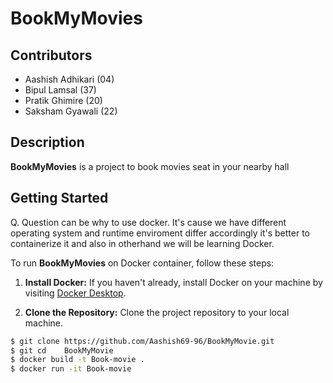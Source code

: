 # BookMyMovies

## Contributors
- Aashish Adhikari (04)
- Bipul Lamsal (37)
- Pratik Ghimire (20)
- Saksham Gyawali (22)

## Description

**BookMyMovies** is a project to book movies seat in your nearby hall

## Getting Started

Q. Question can be why to use docker. It's cause we have different operating system and runtime enviroment differ accordingly it's better to containerize it and also in otherhand we will be learning Docker.

To run **BookMyMovies** on Docker container, follow these steps:

1. **Install Docker:** If you haven't already, install Docker on your machine by visiting [Docker Desktop](https://www.docker.com/products/docker-desktop/).

2. **Clone the Repository:** Clone the project repository to your local machine.

```bash
$ git clone https://github.com/Aashish69-96/BookMyMovie.git
$ git cd    BookMyMovie
$ docker build -t Book-movie .
$ docker run -it Book-movie
